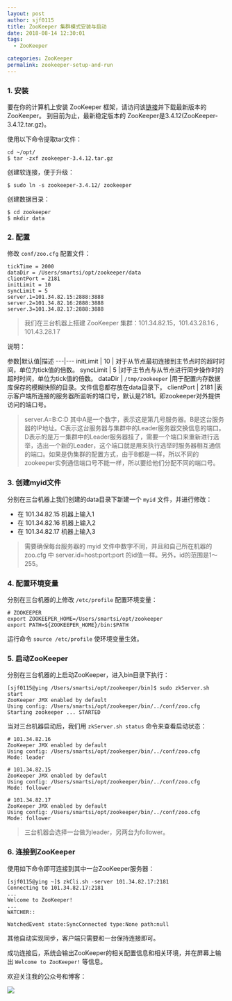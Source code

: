 ```yaml
---
layout: post
author: sjf0115
title: ZooKeeper 集群模式安装与启动
date: 2018-08-14 12:30:01
tags:
  - ZooKeeper

categories: ZooKeeper
permalink: zookeeper-setup-and-run
---
```


### 1. 安装

要在你的计算机上安装 ZooKeeper 框架，请访问该[链接](http://zookeeper.apache.org/releases.html)并下载最新版本的ZooKeeper。
到目前为止，最新稳定版本的 ZooKeeper是3.4.12(ZooKeeper-3.4.12.tar.gz)。

使用以下命令提取tar文件：
```
cd ~/opt/
$ tar -zxf zookeeper-3.4.12.tar.gz
```
创建软连接，便于升级：
```
$ sudo ln -s zookeeper-3.4.12/ zookeeper
```
创建数据目录：
```
$ cd zookeeper
$ mkdir data
```

### 2. 配置

修改 `conf/zoo.cfg` 配置文件：
```
tickTime = 2000
dataDir = /Users/smartsi/opt/zookeeper/data
clientPort = 2181
initLimit = 10
syncLimit = 5
server.1=101.34.82.15:2888:3888  
server.2=101.34.82.16:2888:3888
server.3=101.34.82.17:2888:3888
```
> 我们在三台机器上搭建 ZooKeeper 集群：101.34.82.15，101.43.28.1６，101.43.28.1７

说明：

参数|默认值|描述
---|---
initLimit | 10 | 对于从节点最初连接到主节点时的超时时间，单位为tick值的倍数。
syncLimit | 5 |对于主节点与从节点进行同步操作时的超时时间，单位为tick值的倍数。
dataDir | `/tmp/zookeeper` |用于配置内存数据库保存的模糊快照的目录。文件信息都存放在data目录下。
clientPort | 2181 |表示客户端所连接的服务器所监听的端口号，默认是2181。即zookeeper对外提供访问的端口号。

> server.A=B:C:D 其中A是一个数字，表示这是第几号服务器。B是这台服务器的IP地址。C表示这台服务器与集群中的Leader服务器交换信息的端口。D表示的是万一集群中的Leader服务器挂了，需要一个端口来重新进行选举，选出一个新的Leader，这个端口就是用来执行选举时服务器相互通信的端口。如果是伪集群的配置方式，由于B都是一样，所以不同的zookeeper实例通信端口号不能一样，所以要给他们分配不同的端口号。

### 3. 创建myid文件

分别在三台机器上我们创建的data目录下新建一个 `myid` 文件，并进行修改：
- 在 101.34.82.15 机器上输入1
- 在 101.34.82.16 机器上输入2
- 在 101.34.82.17 机器上输入3

> 需要确保每台服务器的 myid 文件中数字不同，并且和自己所在机器的 zoo.cfg 中 server.id=host:port:port 的id值一样。另外，id的范围是1～255。

### 4. 配置环境变量

分别在三台机器的上修改 `/etc/profile` 配置环境变量：
```
# ZOOKEEPER
export ZOOKEEPER_HOME=/Users/smartsi/opt/zookeeper
export PATH=${ZOOKEEPER_HOME}/bin:$PATH
```
运行命令 `source /etc/profile` 使环境变量生效。

### 5. 启动ZooKeeper

分别在三台机器的上启动ZooKeeper，进入bin目录下执行：
```
[sjf0115@ying /Users/smartsi/opt/zookeeper/bin]$ sudo zkServer.sh start
ZooKeeper JMX enabled by default
Using config: /Users/smartsi/opt/zookeeper/bin/../conf/zoo.cfg
Starting zookeeper ... STARTED
```
当对三台机器启动后，我们用 `zkServer.sh status` 命令来查看启动状态：
```
# 101.34.82.16
ZooKeeper JMX enabled by default
Using config: /Users/smartsi/opt/zookeeper/bin/../conf/zoo.cfg
Mode: leader

# 101.34.82.15
ZooKeeper JMX enabled by default
Using config: /Users/smartsi/opt/zookeeper/bin/../conf/zoo.cfg
Mode: follower

# 101.34.82.17
ZooKeeper JMX enabled by default
Using config: /Users/smartsi/opt/zookeeper/bin/../conf/zoo.cfg
Mode: follower
```

> 三台机器会选择一台做为leader，另两台为follower。

### 6. 连接到ZooKeeper

使用如下命令即可连接到其中一台ZooKeeper服务器：
```
[sjf0115@ying ~]$ zkCli.sh -server 101.34.82.17:2181
Connecting to 101.34.82.17:2181
...
Welcome to ZooKeeper!
...
WATCHER::

WatchedEvent state:SyncConnected type:None path:null
```
其他自动实现同步，客户端只需要和一台保持连接即可。

成功连接后，系统会输出ZooKeeper的相关配置信息和相关环境，并在屏幕上输出 `Welcome to ZooKeeper!` 等信息。

欢迎关注我的公众号和博客：

![](https://github.com/sjf0115/PubLearnNotes/blob/master/image/Other/smartsi.jpg?raw=true)
